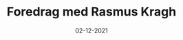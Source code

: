 ---
title: Foredrag med Rasmus Kragh
date: 02-12-2021
cat: event
time: 17.00 - 20.00
link: /inspiration/foredrag-2/
---